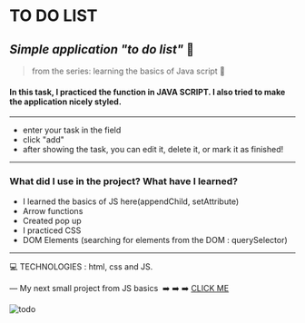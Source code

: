 
<h1> TO DO LIST </h1>

 
*<h2>Simple application  "to do list"* :blue_book:</h2>
>from the series: learning the basics of Java script  :muscle:

<h4>In this task, I practiced the function in JAVA SCRIPT. I also tried to make the application nicely styled.</h4>

----------


* enter your task in the field
* click "add"
* after showing the task, you can edit it, delete it, or mark it as finished!



-------

<h3>What did I use in the project? What have I learned?</h3>

* I learned the basics of JS here(appendChild, setAttribute)
* Arrow functions
* Created pop up 
* I practiced CSS
* DOM Elements (searching for elements from the DOM : querySelector)



-----


:computer: TECHNOLOGIES : html, css and JS.

—
My next small project from JS basics  :arrow_right: :arrow_right: :arrow_right: [CLICK ME ](https://github.com/martynakil/Exchange-Rate-App)














![todo](https://user-images.githubusercontent.com/59742201/104838623-70882a80-58bc-11eb-8dde-2fc36e954c75.png)
